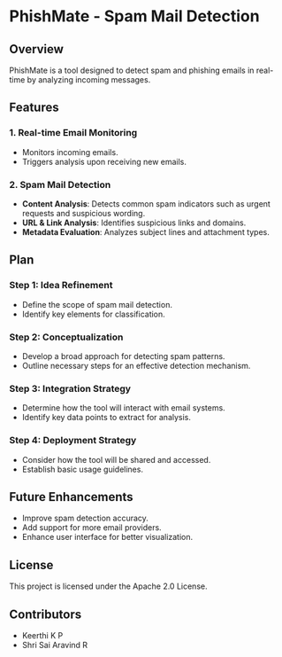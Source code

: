 # PhishMate - Spam Mail Detection

## Overview

PhishMate is a tool designed to detect spam and phishing emails in real-time by analyzing incoming messages.

## Features

### 1. Real-time Email Monitoring

- Monitors incoming emails.
- Triggers analysis upon receiving new emails.

### 2. Spam Mail Detection

- **Content Analysis**: Detects common spam indicators such as urgent requests and suspicious wording.
- **URL & Link Analysis**: Identifies suspicious links and domains.
- **Metadata Evaluation**: Analyzes subject lines and attachment types.

## Plan

### Step 1: Idea Refinement

- Define the scope of spam mail detection.
- Identify key elements for classification.

### Step 2: Conceptualization

- Develop a broad approach for detecting spam patterns.
- Outline necessary steps for an effective detection mechanism.

### Step 3: Integration Strategy

- Determine how the tool will interact with email systems.
- Identify key data points to extract for analysis.

### Step 4: Deployment Strategy

- Consider how the tool will be shared and accessed.
- Establish basic usage guidelines.

## Future Enhancements

- Improve spam detection accuracy.
- Add support for more email providers.
- Enhance user interface for better visualization.

## License

This project is licensed under the Apache 2.0 License.

## Contributors

- Keerthi K P
- Shri Sai Aravind R

